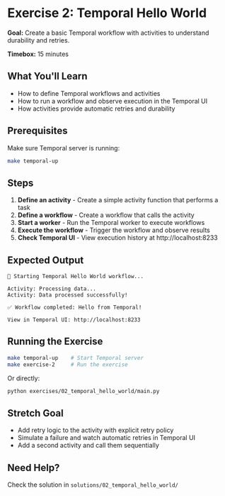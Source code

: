 # Exercise 2: Temporal Hello World

**Goal:** Create a basic Temporal workflow with activities to understand durability and retries.

**Timebox:** 15 minutes

## What You'll Learn

- How to define Temporal workflows and activities
- How to run a workflow and observe execution in the Temporal UI
- How activities provide automatic retries and durability

## Prerequisites

Make sure Temporal server is running:

```bash
make temporal-up
```

## Steps

1. **Define an activity** - Create a simple activity function that performs a task
2. **Define a workflow** - Create a workflow that calls the activity
3. **Start a worker** - Run the Temporal worker to execute workflows
4. **Execute the workflow** - Trigger the workflow and observe results
5. **Check Temporal UI** - View execution history at http://localhost:8233

## Expected Output

```
🚀 Starting Temporal Hello World workflow...

Activity: Processing data...
Activity: Data processed successfully!

✅ Workflow completed: Hello from Temporal!

View in Temporal UI: http://localhost:8233
```

## Running the Exercise

```bash
make temporal-up    # Start Temporal server
make exercise-2     # Run the exercise
```

Or directly:

```bash
python exercises/02_temporal_hello_world/main.py
```

## Stretch Goal

- Add retry logic to the activity with explicit retry policy
- Simulate a failure and watch automatic retries in Temporal UI
- Add a second activity and call them sequentially

## Need Help?

Check the solution in `solutions/02_temporal_hello_world/`
